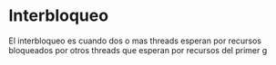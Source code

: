 # Interbloqueo
El interbloqueo es cuando dos o mas threads esperan por recursos bloqueados por otros threads que esperan por recursos del primer g